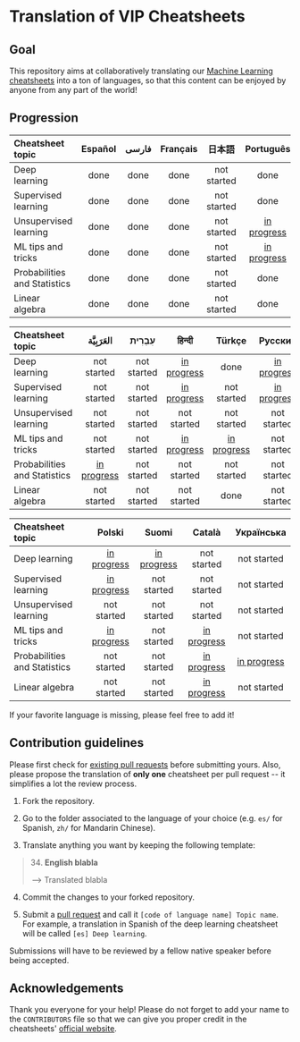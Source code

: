 # Translation of VIP Cheatsheets
## Goal
This repository aims at collaboratively translating our [Machine Learning cheatsheets](https://github.com/afshinea/stanford-cs-229-machine-learning) into a ton of languages, so that this content can be enjoyed by anyone from any part of the world!

## Progression
|Cheatsheet topic|Español|فارسی|Français|日本語|Português|简体中文|
|:---|:---:|:---:|:---:|:---:|:---:|:---:|
|Deep learning|done|done|done|not started|done|[in progress](https://github.com/shervinea/cheatsheet-translation/pull/12)|
|Supervised learning|done|done|done|not started|done|[in progress](https://github.com/shervinea/cheatsheet-translation/pull/52)|
|Unsupervised learning|done|done|done|not started|[in progress](https://github.com/shervinea/cheatsheet-translation/pull/63)|[in progress](https://github.com/shervinea/cheatsheet-translation/pull/48)|
|ML tips and tricks|done|done|done|not started|[in progress](https://github.com/shervinea/cheatsheet-translation/pull/57)|[in progress](https://github.com/shervinea/cheatsheet-translation/pull/7)|
|Probabilities and Statistics|done|done|done|not started|done|[in progress](https://github.com/shervinea/cheatsheet-translation/pull/73)|
|Linear algebra|done|done|done|not started|done|[in progress](https://github.com/shervinea/cheatsheet-translation/pull/72)|

|Cheatsheet topic|العَرَبِيَّة|עִבְרִית|हिन्दी|Türkçe|Русский|
|:---|:---:|:---:|:---:|:---:|:---:|
|Deep learning|not started|not started|[in progress](https://github.com/shervinea/cheatsheet-translation/pull/37)|done|[in progress](https://github.com/shervinea/cheatsheet-translation/pull/21)|
|Supervised learning|not started|not started|[in progress](https://github.com/shervinea/cheatsheet-translation/pull/46)|not started|[in progress](https://github.com/shervinea/cheatsheet-translation/pull/21)|
|Unsupervised learning|not started|not started|not started|not started|not started|
|ML tips and tricks|not started|not started|[in progress](https://github.com/shervinea/cheatsheet-translation/pull/40)|[in progress](https://github.com/shervinea/cheatsheet-translation/pull/39)|not started|
|Probabilities and Statistics|[in progress](https://github.com/shervinea/cheatsheet-translation/pull/26)|not started|not started|not started|not started|
|Linear algebra|not started|not started|not started|done|not started|


|Cheatsheet topic|Polski|Suomi|Català|Українська|
|:---|:---:|:---:|:---:|:---:|
|Deep learning|[in progress](https://github.com/shervinea/cheatsheet-translation/pull/8)|[in progress](https://github.com/shervinea/cheatsheet-translation/pull/34)|not started|not started|
|Supervised learning|[in progress](https://github.com/shervinea/cheatsheet-translation/pull/8)|not started|not started|not started|
|Unsupervised learning|not started|not started|not started|not started|
|ML tips and tricks|[in progress](https://github.com/shervinea/cheatsheet-translation/pull/8)|not started|[in progress](https://github.com/shervinea/cheatsheet-translation/pull/47)|not started|
|Probabilities and Statistics|not started|not started|[in progress](https://github.com/shervinea/cheatsheet-translation/pull/47)|[in progress](https://github.com/shervinea/cheatsheet-translation/pull/64)|
|Linear algebra|not started|not started|[in progress](https://github.com/shervinea/cheatsheet-translation/pull/47)|not started|

If your favorite language is missing, please feel free to add it!

## Contribution guidelines
Please first check for [existing pull requests](https://github.com/shervinea/cheatsheet-translation/pulls) before submitting yours. Also, please propose the translation of **only one** cheatsheet per pull request -- it simplifies a lot the review process.

1. Fork the repository.

2. Go to the folder associated to the language of your choice (e.g. `es/` for Spanish, `zh/` for Mandarin Chinese).

3. Translate anything you want by keeping the following template:
> 34. **English blabla**
>
> &#10230; Translated blabla

4. Commit the changes to your forked repository.

5. Submit a [pull request](https://help.github.com/articles/creating-a-pull-request/) and call it `[code of language name] Topic name`. For example, a translation in Spanish of the deep learning cheatsheet will be called `[es] Deep learning`.

Submissions will have to be reviewed by a fellow native speaker before being accepted.

## Acknowledgements
Thank you everyone for your help! Please do not forget to add your name to the `CONTRIBUTORS` file so that we can give you proper credit in the cheatsheets' [official website](https://stanford.edu/~shervine/teaching/cs-229.html).
